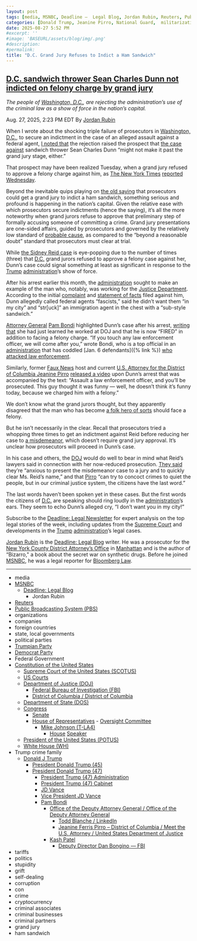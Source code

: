 ```yaml
---
layout: post
tags: [media, MSNBC, Deadline –  Legal Blog, Jordan Rubin, Reuters, Public Broadcasting System (PBS), organizations, companies, foreign countries, state local governments, political parties, Trumpian Party, Democrat Party, Federal Government, Constitution of the United States, Supreme Court of the United States (SCOTUS), US Courts, Department of Justice (DOJ), Federal Bureau of Investigation (FBI), District of Columbia / District of Columbia, Department of State (DOS), Congress, Senate, House of Representatives,  Oversight Committee, Mike Johnson (T-LA4), House Speaker, President of the United States (POTUS), White House (WH), Trump crime family, Donald J Trump, President Donald Trump (45), President Donald Trump (47), President Trump (47) Administration, President Trump (47) Cabinet, JD Vance, Vice President JD Vance, Pam Bondi, Office of the Deputy Attorney General / Office of the Deputy Attorney General, Todd Blanche / LinkedIn, Jeanine Ferris Pirro – District of Columbia / Meet the U.S. Attorney / United States Department of Justice, Kash Patel, Deputy Director Dan Bongino — FBI, tariffs, politics, stupidity, grift, self-dealing, corruption, con, crime, cryptocurrency, criminal associates, criminal businesses, criminal partners, grand jury, ham sandwich]
categories: [Donald Trump, Jeanine Pirro, National Guard,  militarization, grand jury, ham sandwich]
date: 2025-08-27 5:52 PM
#excerpt: ''
#image: 'BASEURL/assets/blog/img/.png'
#description:
#permalink:
title: "D.C. Grand Jury Refuses to Indict a Ham Sandwich"
---
```



## [D.C. sandwich thrower Sean Charles Dunn not indicted on felony charge by grand jury](https://www.msnbc.com/deadline-white-house/deadline-legal-blog/dc-sandwich-thrower-sean-charles-dunn-grand-jury-rcna227549)

*The people of [Washington, D.C.](https://dc.gov/), are rejecting the administration’s use of the criminal law as a show of force in the nation’s capital.*

Aug. 27, 2025, 2:23 PM EDT
By [Jordan Rubin](https://www.msnbc.com/author/jordan-rubin-ncpn1301611)

When I wrote about the shocking triple failure of prosecutors in [Washington, D.C.](https://dc.gov/), to secure an indictment in the case of an alleged assault against a federal agent, [I noted that](https://www.msnbc.com/deadline-white-house/deadline-legal-blog/jeanine-pirro-washington-indictment-rcna227190) the rejection raised the prospect that [the case against](https://www.msnbc.com/deadline-white-house/deadline-legal-blog/man-throws-subway-sandwich-charges-trump-dc-crime-rcna224975) sandwich thrower Sean Charles Dunn “might not make it past the grand jury stage, either.”

That prospect may have been realized Tuesday, when a grand jury refused to approve a felony charge against him, as [The New York Times](https://www.nytimes.com/) [reported Wednesday](https://www.nytimes.com/2025/08/27/us/politics/trump-sandwich-assault-indictment-justice-department.html).


Beyond the inevitable quips playing on [the old saying](https://history.nycourts.gov/biography/sol-wachtler/) that prosecutors could get a grand jury to indict a ham sandwich, something serious and profound is happening in the nation’s capital.
Given the relative ease with which prosecutors secure indictments (hence the saying), it’s all the more noteworthy when grand jurors refuse to approve that preliminary step of formally accusing someone of committing a crime. Grand jury presentations are one-sided affairs, guided by prosecutors and governed by the relatively low standard of [probable cause](https://www.dcd.uscourts.gov/sites/dcd/files/HandbookFederalGrandJurors.pdf), as compared to the “beyond a reasonable doubt” standard that prosecutors must clear at trial.

While [the Sidney Reid case](https://www.msnbc.com/deadline-white-house/deadline-legal-blog/jeanine-pirro-washington-indictment-rcna227190) is eye-popping due to the number of times (three) that [D.C.](https://dc.gov/) grand jurors refused to approve a felony case against her, Dunn’s case could signal something at least as significant in response to the [Trump](https://www.donaldjtrump.com/) [administration](https://www.whitehouse.gov/administration/)’s show of force.

After his arrest earlier this month, the [administration](https://www.whitehouse.gov/administration/) sought to make an example of the man who, notably, was working for the [Justice Department](https://www.justice.gov/). According to the initial [complaint](https://storage.courtlistener.com/recap/gov.uscourts.dcd.283707/gov.uscourts.dcd.283707.1.0.pdf) and [statement of facts](https://storage.courtlistener.com/recap/gov.uscourts.dcd.283707/gov.uscourts.dcd.283707.1.1.pdf) filed against him, Dunn allegedly called federal agents “fascists,” said he didn’t want them “in my city” and “str[uck]” an immigration agent in the chest with a “sub-style sandwich.”

[Attorney General](https://www.justice.gov/) [Pam Bondi](https://www.msnbc.com/deadline-white-house/deadline-legal-blog/trump-department-of-justice-independence-ask-jordan-rcna198572) highlighted Dunn’s case after his arrest, [writing that](https://x.com/AGPamBondi/status/1956010229348413694) she had just learned he worked at DOJ and that he is now “FIRED” in addition to facing a felony charge. “If you touch any law enforcement officer, we will come after you,” wrote Bondi, who is a top official in an [administration](https://www.whitehouse.gov/administration/) that has coddled [Jan. 6 defendants]({% link  %}) [who attacked law enforcement](https://www.justsecurity.org/106689/january-6-pardons-statistics/).

Similarly, former [Faux News](https://www.foxnews.com/) host and current [U.S. Attorney for the District of Columbia Jeanine Pirro](https://www.justice.gov/usao-dc/staff-profile/meet-us-attorney) [released a video](https://x.com/JudgeJeanine/status/1955704405161808286?) upon Dunn’s arrest that was accompanied by the text: “Assault a law enforcement officer, and you’ll be prosecuted. This guy thought it was funny — well, he doesn’t think it’s funny today, because we charged him with a felony.”

We don’t know what the grand jurors thought, but they apparently disagreed that the man who has become [a folk hero of sorts](https://www.washingtonian.com/2025/08/18/sandwich-guy-has-become-dcs-hero/) should face a felony.

But he isn’t necessarily in the clear. Recall that prosecutors tried a whopping three times to get an indictment against Reid before reducing her case to [a misdemeanor](https://storage.courtlistener.com/recap/gov.uscourts.dcd.284133/gov.uscourts.dcd.284133.17.0.pdf), which doesn’t require grand jury approval. It’s unclear how prosecutors will proceed in Dunn’s case.

In his case and others, the [DOJ](https://www.justice.gov/) would do well to bear in mind what Reid’s lawyers said in connection with her now-reduced prosecution. [They said](https://www.nytimes.com/2025/08/25/us/politics/fbi-agent-assault-dc.html) they’re “anxious to present the misdemeanor case to a jury and to quickly clear Ms. Reid’s name,” and that [Pirro](https://www.justice.gov/usao-dc/staff-profile/meet-us-attorney) “can try to concoct crimes to quiet the people, but in our criminal justice system, the citizens have the last word.”

The last words haven’t been spoken yet in these cases. But the first words the citizens of [D.C.](https://dc.gov/) are speaking should ring loudly in the [administration](https://www.whitehouse.gov/administration/)’s ears. They seem to echo Dunn’s alleged cry, “I don’t want you in my city!”

Subscribe to the [Deadline: Legal Newsletter](https://link.msnbc.com/join/5ck/msnbc-deadlinelegal-signup-inline) for expert analysis on the top legal stories of the week, including updates from the [Supreme Court](https://www.supremecourt.gov/) and developments in the [Trump](https://www.donaldjtrump.com/) [administration](https://www.whitehouse.gov/administration/)’s legal cases.

[Jordan Rubin](https://www.msnbc.com/author/jordan-rubin-ncpn1301611) is the [Deadline: Legal Blog](https://www.msnbc.com/deadline-white-house) writer. He was a prosecutor for the [New York County District Attorney’s Office](https://manhattanda.org/) in [Manhattan](https://manhattanda.org/) and is the author of “Bizarro," a book about the secret war on synthetic drugs. Before he joined [MSNBC](https://www.msnbc.com/), he was a legal reporter for [Bloomberg Law](https://pro.bloomberglaw.com/).

----
- media
- [MSNBC](https://www.msnbc.com/)
    - [Deadline: Legal Blog](https://www.msnbc.com/deadline-white-house)
        - Jordan Rubin
- [Reuters](https://www.reuters.com/)
- [Public Broadcasting System (PBS)](https://www.pbs.org/)
- organizations 
- companies
- foreign countries 
- state, local governments
- political parties 
- [Trumpian Party](https://www.gop.com/)
- [Democrat Party](https://www.democrats.org/)
- Federal Government 
- [Constitution of the United States](https://constitution.congress.gov/)
    - [Supreme Court of the United States (SCOTUS)](https://www.supremecourt.gov/)
    - [US Courts](https://www.uscourts.gov/)
    - [Department of Justice (DOJ)](https://www.justice.gov/)
        - [Federal Bureau of Investigation (FBI)](https://www.fbi.gov/)
        - [District of Columbia / District of Columbia](https://www.justice.gov/usao-dc)
    - [Department of State (DOS)](https://www.state.gov/)
    - [Congress](https://www.congress.gov/)
        - [Senate](https://www.senate.gov/)
        - [House of Representatives](https://www.house.gov/)
                - [Oversight Committee](https://oversight.house.gov/)
            - [Mike Johnson (T-LA4)](https://mikejohnson.house.gov/)
                - [House](https://www.house.gov/) [Speaker](https://www.speaker.gov/) 
    - [President of the United States (POTUS)](https://www.whitehouse.gov/)
    - [White House (WH)](https://www.whitehouse.gov/)
- Trump crime family 
    - [Donald J Trump](https://www.donaldjtrump.com/)
        - [President Donald Trump (45)](https://trumpwhitehouse.archives.gov/)
        - [President Donald Trump (47)](https://www.whitehouse.gov/administration/donald-j-trump/)
            - [President Trump (47) Administration](https://www.whitehouse.gov/administration/)
            - [President Trump (47) Cabinet](https://www.whitehouse.gov/administration/the-cabinet/)
            - [JD Vance](https://www.linkedin.com/in/jd-vance-770a9047/)
            - [Vice President JD Vance](https://www.whitehouse.gov/administration/jd-vance/)
            - [Pam Bondi](https://www.justice.gov/ag/staff-profile/meet-attorney-general)
                - [Office of the Deputy Attorney General / Office of the Deputy Attorney General](https://www.justice.gov/dag)
                    - [Todd Blanche / LinkedIn](https://www.linkedin.com/in/toddblanche/)
                    - [Jeanine Ferris Pirro – District of Columbia / Meet the U.S. Attorney / United States Department of Justice](https://www.justice.gov/usao-dc/staff-profile/meet-us-attorney)
                - [Kash Patel](https://www.fbi.gov/about/leadership-and-structure/director-patel)
                    - [Deputy Director Dan Bongino — FBI](https://www.fbi.gov/about/leadership-and-structure/deputy-director-dan-bongino)
- tariffs
- politics
- stupidity
- grift
- self-dealing
- corruption
- con
- crime
- cryptocurrency 
- criminal associates
- criminal businesses
- criminal partners
- grand jury 
- ham sandwich 

